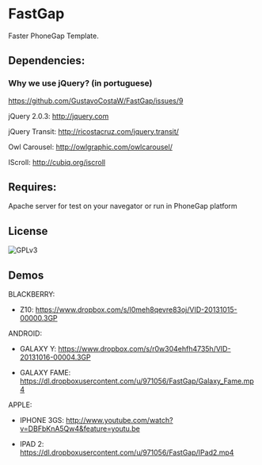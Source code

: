 FastGap
=======

Faster PhoneGap Template.

<h2>Dependencies:</h2>


<h3>Why we use jQuery? (in portuguese) </h3>

https://github.com/GustavoCostaW/FastGap/issues/9

jQuery 2.0.3:
http://jquery.com

jQuery Transit:
http://ricostacruz.com/jquery.transit/

Owl Carousel:
http://owlgraphic.com/owlcarousel/

IScroll:
http://cubiq.org/iscroll

<h2>Requires:</h2>

Apache server for test on your navegator or run in PhoneGap platform


<h2>License</h2>

![GPLv3](http://www.gnu.org/graphics/agplv3-88x31.png)


<h2>Demos</h2>


BLACKBERRY:

 * Z10:
https://www.dropbox.com/s/l0meh8qevre83oj/VID-20131015-00000.3GP



ANDROID:

 * GALAXY Y:
https://www.dropbox.com/s/r0w304ehfh4735h/VID-20131016-00004.3GP

 * GALAXY FAME:
https://dl.dropboxusercontent.com/u/971056/FastGap/Galaxy_Fame.mp4


APPLE:

 * IPHONE 3GS:
http://www.youtube.com/watch?v=DBFbKnA5Qw4&feature=youtu.be

 * IPAD 2:
https://dl.dropboxusercontent.com/u/971056/FastGap/IPad2.mp4


